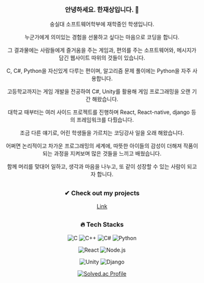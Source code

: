 
<div align=center> 


### 안녕하세요. 한재상입니다. 👋
 숭실대 소프트웨어학부에 재학중인 학생입니다.
 
누군가에게 의미있는 경험을 선물하고 싶다는 마음으로 코딩을 합니다. 

그 결과물에는 사람들에게 즐거움을 주는 게임과, 편의를 주는 소프트웨어와, 메시지가 담긴 웹사이트 따위의 것들이 있습니다.

C, C#, Python을 자신있게 다루는 편이며, 알고리즘 문제 풀이에는 Python을 자주 사용합니다.

고등학교까지는 게임 개발을 전공하여 C#, Unity를 활용해 게임 프로그래밍을 오랜 기간 해왔습니다.

대학교 때부터는 여러 사이드 프로젝트를 진행하며 React, React-native, django 등의 프레임워크를 다뤘습니다.

조금 다른 얘기로, 어린 학생들을 가르치는 코딩강사 일을 오래 해왔습니다. 

어쩌면 논리적이고 차가운 프로그래밍의 세계에, 따뜻한 아이들의 감성이 더해져 작품이 되는 과정을 지켜보며 많은 것들을 느끼고 배웠습니다.

함께 머리를 맞대어 일하고, 생각과 마음을 나누고, 또 같이 성장할 수 있는 사람이 되고자 합니다.
  
##
### ✔ Check out my projects
[Link](https://www.notion.so/Jaesang-Han-624a83818b5945ac8fe622106b15e7f5)
  
##
  
### 🔥 Tech Stacks
![C](https://img.shields.io/badge/C-A8B9CC.svg?&style=for-the-badge&logo=C&logoColor=white)
![C++](https://img.shields.io/badge/C%2B%2B-00599C.svg?&style=for-the-badge&logo=C%2B%2B&logoColor=white)
![C#](https://img.shields.io/badge/C%23-239120.svg?&style=for-the-badge&logo=CSharp&logoColor=white)
![Python](https://img.shields.io/badge/Python-3776AB.svg?&style=for-the-badge&logo=Python&logoColor=white)

![React](https://img.shields.io/badge/React-61DAFB.svg?&style=for-the-badge&logo=React&logoColor=purple)
![Node.js](https://img.shields.io/badge/Node.js-339933.svg?&style=for-the-badge&logo=Node.js&logoColor=white)

![Unity](https://img.shields.io/badge/Unity-FFFFFF.svg?&style=for-the-badge&logo=Unity&logoColor=black)
![Django](https://img.shields.io/badge/Django-092E20.svg?&style=for-the-badge&logo=Django&logoColor=white)
  
[![Solved.ac Profile](http://mazassumnida.wtf/api/v2/generate_badge?boj=hhncn4471)](https://solved.ac/hhncn4471/)
</div>

